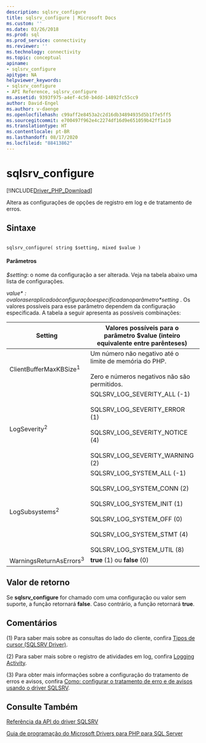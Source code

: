 ```yaml
---
description: sqlsrv_configure
title: sqlsrv_configure | Microsoft Docs
ms.custom: ''
ms.date: 03/26/2018
ms.prod: sql
ms.prod_service: connectivity
ms.reviewer: ''
ms.technology: connectivity
ms.topic: conceptual
apiname:
- sqlsrv_configure
apitype: NA
helpviewer_keywords:
- sqlsrv_configure
- API Reference, sqlsrv_configure
ms.assetid: 9393f975-a4ef-4c50-b4dd-14892fc55cc9
author: David-Engel
ms.author: v-daenge
ms.openlocfilehash: c99aff2e8453a2c2d16db34894935d5b1f7e5ff5
ms.sourcegitcommit: e700497f962e4c2274df16d9e651059b42ff1a10
ms.translationtype: HT
ms.contentlocale: pt-BR
ms.lasthandoff: 08/17/2020
ms.locfileid: "88413862"
---
```

# <a name="sqlsrv_configure"></a>sqlsrv_configure
[!INCLUDE[Driver_PHP_Download](../../includes/driver_php_download.md)]

Altera as configurações de opções de registro em log e de tratamento de erros.  
  
## <a name="syntax"></a>Sintaxe  
  
```  
  
sqlsrv_configure( string $setting, mixed $value )  
```  
  
#### <a name="parameters"></a>Parâmetros  
*$setting*: o nome da configuração a ser alterada. Veja na tabela abaixo uma lista de configurações.  
  
*$value*: o valor a ser aplicado à configuração especificada no parâmetro *$setting* . Os valores possíveis para esse parâmetro dependem da configuração especificada. A tabela a seguir apresenta as possíveis combinações:  
  
|Setting|Valores possíveis para o parâmetro $value (inteiro equivalente entre parênteses)|Valor padrão|  
|-----------|------------------------------------------------------------------------------|-----------------|  
|ClientBufferMaxKBSize<sup>1</sup>|Um número não negativo até o limite de memória do PHP.<br /><br />Zero e números negativos não são permitidos.|10240 KB|  
|LogSeverity<sup>2</sup>|SQLSRV_LOG_SEVERITY_ALL (-1)<br /><br />SQLSRV_LOG_SEVERITY_ERROR (1)<br /><br />SQLSRV_LOG_SEVERITY_NOTICE (4)<br /><br />SQLSRV_LOG_SEVERITY_WARNING (2)|SQLSRV_LOG_SEVERITY_ERROR (1)|  
|LogSubsystems<sup>2</sup>|SQLSRV_LOG_SYSTEM_ALL (-1)<br /><br />SQLSRV_LOG_SYSTEM_CONN (2)<br /><br />SQLSRV_LOG_SYSTEM_INIT (1)<br /><br />SQLSRV_LOG_SYSTEM_OFF (0)<br /><br />SQLSRV_LOG_SYSTEM_STMT (4)<br /><br />SQLSRV_LOG_SYSTEM_UTIL (8)|SQLSRV_LOG_SYSTEM_OFF (0)|  
|WarningsReturnAsErrors<sup>3</sup>|**true** (1) ou **false** (0)|**true** (1)|  
  
## <a name="return-value"></a>Valor de retorno  
Se **sqlsrv_configure** for chamado com uma configuração ou valor sem suporte, a função retornará **false**. Caso contrário, a função retornará **true**.  
  
## <a name="remarks"></a>Comentários  
(1) Para saber mais sobre as consultas do lado do cliente, confira [Tipos de cursor &#40;SQLSRV Driver&#41;](../../connect/php/cursor-types-sqlsrv-driver.md).  
  
(2) Para saber mais sobre o registro de atividades em log, confira [Logging Activity](../../connect/php/logging-activity.md).  
  
(3) Para obter mais informações sobre a configuração do tratamento de erros e avisos, confira [Como: configurar o tratamento de erro e de avisos usando o driver SQLSRV](../../connect/php/how-to-configure-error-and-warning-handling-using-the-sqlsrv-driver.md).  
  
## <a name="see-also"></a>Consulte Também  
[Referência da API do driver SQLSRV](../../connect/php/sqlsrv-driver-api-reference.md)

[Guia de programação do Microsoft Drivers para PHP para SQL Server](../../connect/php/programming-guide-for-php-sql-driver.md) 
  
